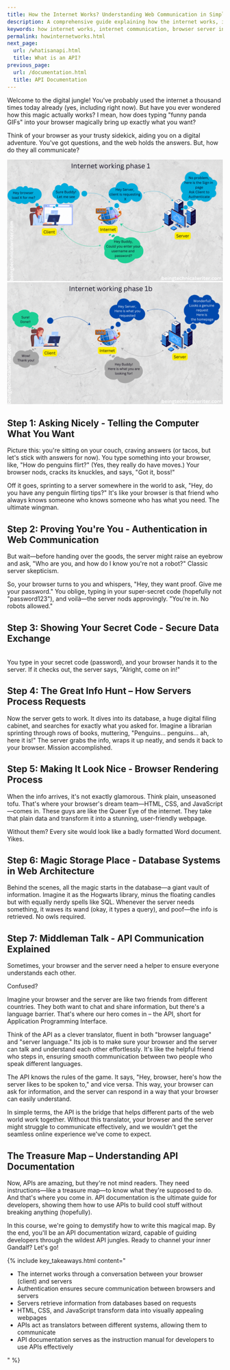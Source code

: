 ```yaml
---
title: How the Internet Works? Understanding Web Communication in Simple Terms
description: A comprehensive guide explaining how the internet works, including browsers, servers, APIs, HTTP requests, and data flow in simple, engaging language for beginners and technical writers.
keywords: how internet works, internet communication, browser server interaction, client server model, HTTP requests, API communication, web servers, internet infrastructure, web browsers, data transfer, internet protocols, internet technology, browser requests, server response, DNS system, internet basics, web development fundamentals, API integration, network communication, internet architecture, technical writing, API documentation process, data exchange, internet security, internet authentication, database interaction, HTML CSS JavaScript, user interface rendering, API documentation
permalink: howinternetworks.html
next_page:
  url: /whatisanapi.html
  title: What is an API?
previous_page:
  url: /documentation.html
  title: API Documentation
---
```


Welcome to the digital jungle! You've probably used the internet a thousand times today already (yes, including right now). But have you ever wondered how this magic actually works? I mean, how does typing "funny panda GIFs" into your browser magically bring up exactly what you want?

Think of your browser as your trusty sidekick, aiding you on a digital adventure. You've got questions, and the web holds the answers. But, how do they all communicate?

<img src="./assets/gif/commpone.gif" alt="Internet working process - browser sending requests to server" title="How web browsers communicate with servers">

<img src="./assets/gif/commptwo.gif" alt="Internet working process - server responding to browser requests" title="How servers respond to browser requests">

## **Step 1: Asking Nicely - Telling the Computer What You Want**

Picture this: you're sitting on your couch, craving answers (or tacos, but let's stick with answers for now). You type something into your browser, like, "How do penguins flirt?" (Yes, they really do have moves.) Your browser nods, cracks its knuckles, and says, "Got it, boss!"

Off it goes, sprinting to a server somewhere in the world to ask, "Hey, do you have any penguin flirting tips?" It's like your browser is that friend who always knows someone who knows someone who has what you need. The ultimate wingman.

## **Step 2: Proving You're You - Authentication in Web Communication**

But wait—before handing over the goods, the server might raise an eyebrow and ask, "Who are you, and how do I know you're not a robot?" Classic server skepticism.

So, your browser turns to you and whispers, "Hey, they want proof. Give me your password." You oblige, typing in your super-secret code (hopefully not "password123"), and voilà—the server nods approvingly. "You're in. No robots allowed."

## **Step 3: Showing Your Secret Code - Secure Data Exchange**

<br>
You type in your secret code (password), and your browser hands it to the server. If it checks out, the server says, "Alright, come on in!"

## **Step 4: The Great Info Hunt – How Servers Process Requests**

Now the server gets to work. It dives into its database, a huge digital filing cabinet, and searches for exactly what you asked for. Imagine a librarian sprinting through rows of books, muttering, "Penguins... penguins... ah, here it is!" The server grabs the info, wraps it up neatly, and sends it back to your browser. Mission accomplished. 

## **Step 5: Making It Look Nice - Browser Rendering Process**

When the info arrives, it's not exactly glamorous. Think plain, unseasoned tofu. That's where your browser's dream team—HTML, CSS, and JavaScript—comes in. These guys are like the Queer Eye of the internet. They take that plain data and transform it into a stunning, user-friendly webpage.

Without them? Every site would look like a badly formatted Word document. Yikes.

## **Step 6: Magic Storage Place - Database Systems in Web Architecture**

Behind the scenes, all the magic starts in the database—a giant vault of information. Imagine it as the Hogwarts library, minus the floating candles but with equally nerdy spells like SQL. Whenever the server needs something, it waves its wand (okay, it types a query), and poof—the info is retrieved. No owls required.

  <script async src="https://pagead2.googlesyndication.com/pagead/js/adsbygoogle.js?client=ca-pub-7149683584202371"
      crossorigin="anonymous"></script>
  <!-- AddTitleOne -->
  <ins class="adsbygoogle"
      style="display:block"
      data-ad-client="ca-pub-7149683584202371"
      data-ad-slot="7422872052"
      data-ad-format="auto"
      data-full-width-responsive="true"></ins>
  <script>
      (adsbygoogle = window.adsbygoogle || []).push({});
  </script>

## **Step 7: Middleman Talk - API Communication Explained**

Sometimes, your browser and the server need a helper to ensure everyone understands each other. 

Confused?

Imagine your browser and the server are like two friends from different countries. They both want to chat and share information, but there's a language barrier. That's where our hero comes in – the API, short for Application Programming Interface.

Think of the API as a clever translator, fluent in both "browser language" and "server language." Its job is to make sure your browser and the server can talk and understand each other effortlessly. It's like the helpful friend who steps in, ensuring smooth communication between two people who speak different languages.

The API knows the rules of the game. It says, "Hey, browser, here's how the server likes to be spoken to," and vice versa. This way, your browser can ask for information, and the server can respond in a way that your browser can easily understand.

In simple terms, the API is the bridge that helps different parts of the web world work together. Without this translator, your browser and the server might struggle to communicate effectively, and we wouldn't get the seamless online experience we've come to expect.

## **The Treasure Map – Understanding API Documentation**

Now, APIs are amazing, but they're not mind readers. They need instructions—like a treasure map—to know what they're supposed to do. And that's where you come in. API documentation is the ultimate guide for developers, showing them how to use APIs to build cool stuff without breaking anything (hopefully).

In this course, we're going to demystify how to write this magical map. By the end, you'll be an API documentation wizard, capable of guiding developers through the wildest API jungles. Ready to channel your inner Gandalf? Let's go!

{% include key_takeaways.html content="
<ul>
  <li>The internet works through a conversation between your browser (client) and servers</li>
  <li>Authentication ensures secure communication between browsers and servers</li>
  <li>Servers retrieve information from databases based on requests</li>
  <li>HTML, CSS, and JavaScript transform data into visually appealing webpages</li>
  <li>APIs act as translators between different systems, allowing them to communicate</li>
  <li>API documentation serves as the instruction manual for developers to use APIs effectively</li>
</ul>
" %}